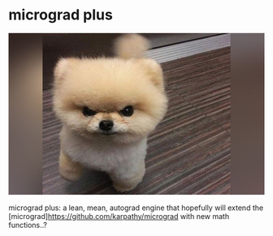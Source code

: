 # micrograd plus
![](/puppy/puppy.jpg)

micrograd plus: a lean, mean, autograd engine that hopefully will extend the [micrograd]https://github.com/karpathy/micrograd with new math functions..?